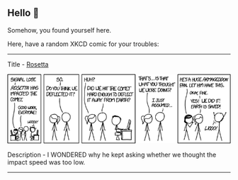 ## Hello 👀

Somehow, you found yourself here.

Here, have a random XKCD comic for your troubles:

-----------------------------------

Title - [Rosetta](https://xkcd.com/1740)

![Rosetta](./random_comic.png)

Description - I WONDERED why he kept asking whether we thought the impact speed was too low.

-----------------------------------
